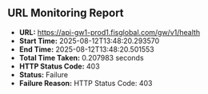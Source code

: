 ## URL Monitoring Report

- **URL:** https://api-gw1-prod1.fisglobal.com/gw/v1/health
- **Start Time:** 2025-08-12T13:48:20.293570
- **End Time:** 2025-08-12T13:48:20.501553
- **Total Time Taken:** 0.207983 seconds
- **HTTP Status Code:** 403
- **Status:** Failure
- **Failure Reason:** HTTP Status Code: 403
